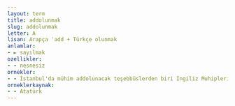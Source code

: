 ```yaml
---
layout: term
title: addolunmak
slug: addolunmak
letter: A
lisan: Arapça ʿadd + Türkçe olunmak
anlamlar:
- ► sayılmak
ozellikler:
- - nesnesiz
ornekler:
- - İstanbul'da mühim addolunacak teşebbüslerden biri İngiliz Muhipleri Cemiyeti idi.
orneklerkaynak:
- - Atatürk
---
```

